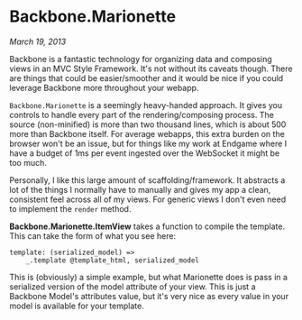 # Backbone.Marionette #
_March 19, 2013_

Backbone is a fantastic technology for organizing data and composing views in an MVC Style Framework. It's not without its caveats though. There are things that could be easier/smoother and it would be nice if you could leverage Backbone more throughout your webapp.

<code>Backbone.Marionette</code> is a seemingly heavy-handed approach. It gives you controls to handle every part of the rendering/composing process. The source (non-minified) is more than two thousand lines, which is about 500 more than Backbone itself. For average webapps, this extra burden on the browser won't be an issue, but for things like my work at Endgame where I have a budget of 1ms per event ingested over the WebSocket it might be too much.

Personally, I like this large amount of scaffolding/framework. It abstracts a lot of the things I normally have to manually and gives my app a clean, consistent feel across all of my views. For generic views I don't even need to implement the <code>render</code> method.

__Backbone.Marionette.ItemView__ takes a function to compile the template. This can take the form of what you see here:  

```
template: (serialized_model) =>
    _.template @template_html, serialized_model
```

This is (obviously) a simple example, but what Marionette does is pass in a serialized version of the model attribute of your view. This is just a Backbone Model's attributes value, but it's very nice as every value in your model is available for your template.
